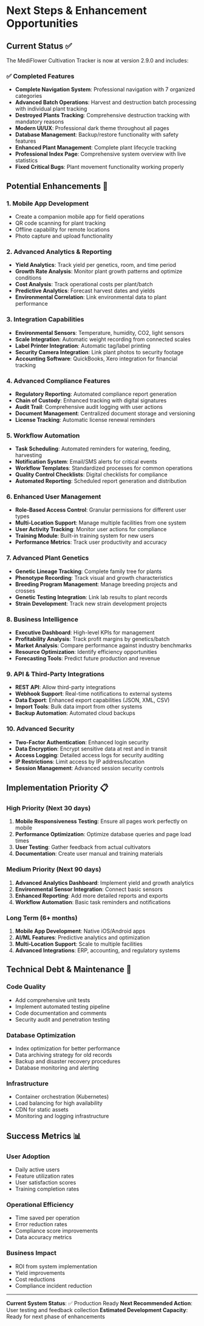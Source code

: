# Next Steps & Enhancement Opportunities

## Current Status ✅
The MediFlower Cultivation Tracker is now at version 2.9.0 and includes:

### ✅ Completed Features
- **Complete Navigation System**: Professional navigation with 7 organized categories
- **Advanced Batch Operations**: Harvest and destruction batch processing with individual plant tracking
- **Destroyed Plants Tracking**: Comprehensive destruction tracking with mandatory reasons
- **Modern UI/UX**: Professional dark theme throughout all pages
- **Database Management**: Backup/restore functionality with safety features
- **Enhanced Plant Management**: Complete plant lifecycle tracking
- **Professional Index Page**: Comprehensive system overview with live statistics
- **Fixed Critical Bugs**: Plant movement functionality working properly

## Potential Enhancements 🚀

### 1. **Mobile App Development**
- Create a companion mobile app for field operations
- QR code scanning for plant tracking
- Offline capability for remote locations
- Photo capture and upload functionality

### 2. **Advanced Analytics & Reporting**
- **Yield Analytics**: Track yield per genetics, room, and time period
- **Growth Rate Analysis**: Monitor plant growth patterns and optimize conditions
- **Cost Analysis**: Track operational costs per plant/batch
- **Predictive Analytics**: Forecast harvest dates and yields
- **Environmental Correlation**: Link environmental data to plant performance

### 3. **Integration Capabilities**
- **Environmental Sensors**: Temperature, humidity, CO2, light sensors
- **Scale Integration**: Automatic weight recording from connected scales
- **Label Printer Integration**: Automatic tag/label printing
- **Security Camera Integration**: Link plant photos to security footage
- **Accounting Software**: QuickBooks, Xero integration for financial tracking

### 4. **Advanced Compliance Features**
- **Regulatory Reporting**: Automated compliance report generation
- **Chain of Custody**: Enhanced tracking with digital signatures
- **Audit Trail**: Comprehensive audit logging with user actions
- **Document Management**: Centralized document storage and versioning
- **License Tracking**: Automatic license renewal reminders

### 5. **Workflow Automation**
- **Task Scheduling**: Automated reminders for watering, feeding, harvesting
- **Notification System**: Email/SMS alerts for critical events
- **Workflow Templates**: Standardized processes for common operations
- **Quality Control Checklists**: Digital checklists for compliance
- **Automated Reporting**: Scheduled report generation and distribution

### 6. **Enhanced User Management**
- **Role-Based Access Control**: Granular permissions for different user types
- **Multi-Location Support**: Manage multiple facilities from one system
- **User Activity Tracking**: Monitor user actions for compliance
- **Training Module**: Built-in training system for new users
- **Performance Metrics**: Track user productivity and accuracy

### 7. **Advanced Plant Genetics**
- **Genetic Lineage Tracking**: Complete family tree for plants
- **Phenotype Recording**: Track visual and growth characteristics
- **Breeding Program Management**: Manage breeding projects and crosses
- **Genetic Testing Integration**: Link lab results to plant records
- **Strain Development**: Track new strain development projects

### 8. **Business Intelligence**
- **Executive Dashboard**: High-level KPIs for management
- **Profitability Analysis**: Track profit margins by genetics/batch
- **Market Analysis**: Compare performance against industry benchmarks
- **Resource Optimization**: Identify efficiency opportunities
- **Forecasting Tools**: Predict future production and revenue

### 9. **API & Third-Party Integrations**
- **REST API**: Allow third-party integrations
- **Webhook Support**: Real-time notifications to external systems
- **Data Export**: Enhanced export capabilities (JSON, XML, CSV)
- **Import Tools**: Bulk data import from other systems
- **Backup Automation**: Automated cloud backups

### 10. **Advanced Security**
- **Two-Factor Authentication**: Enhanced login security
- **Data Encryption**: Encrypt sensitive data at rest and in transit
- **Access Logging**: Detailed access logs for security auditing
- **IP Restrictions**: Limit access by IP address/location
- **Session Management**: Advanced session security controls

## Implementation Priority 📋

### High Priority (Next 30 days)
1. **Mobile Responsiveness Testing**: Ensure all pages work perfectly on mobile
2. **Performance Optimization**: Optimize database queries and page load times
3. **User Testing**: Gather feedback from actual cultivators
4. **Documentation**: Create user manual and training materials

### Medium Priority (Next 90 days)
1. **Advanced Analytics Dashboard**: Implement yield and growth analytics
2. **Environmental Sensor Integration**: Connect basic sensors
3. **Enhanced Reporting**: Add more detailed reports and exports
4. **Workflow Automation**: Basic task reminders and notifications

### Long Term (6+ months)
1. **Mobile App Development**: Native iOS/Android apps
2. **AI/ML Features**: Predictive analytics and optimization
3. **Multi-Location Support**: Scale to multiple facilities
4. **Advanced Integrations**: ERP, accounting, and regulatory systems

## Technical Debt & Maintenance 🔧

### Code Quality
- Add comprehensive unit tests
- Implement automated testing pipeline
- Code documentation and comments
- Security audit and penetration testing

### Database Optimization
- Index optimization for better performance
- Data archiving strategy for old records
- Backup and disaster recovery procedures
- Database monitoring and alerting

### Infrastructure
- Container orchestration (Kubernetes)
- Load balancing for high availability
- CDN for static assets
- Monitoring and logging infrastructure

## Success Metrics 📊

### User Adoption
- Daily active users
- Feature utilization rates
- User satisfaction scores
- Training completion rates

### Operational Efficiency
- Time saved per operation
- Error reduction rates
- Compliance score improvements
- Data accuracy metrics

### Business Impact
- ROI from system implementation
- Yield improvements
- Cost reductions
- Compliance incident reduction

---

**Current System Status**: ✅ Production Ready
**Next Recommended Action**: User testing and feedback collection
**Estimated Development Capacity**: Ready for next phase of enhancements
